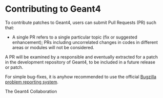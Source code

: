 Contributing to Geant4
=====
To contribute patches to Geant4, users can submit Pull Requests (PR) such that:

- A single PR refers to a single particular topic (fix or suggested enhancement);
  PRs including uncorrelated changes in codes in different areas or modules will
  not be considered.

A PR will be examined by a responsible and eventually extracted for a patch in
the development repository of Geant4, to be included in a future release or
patch.

For simple bug-fixes, it is anyhow recommended to use the official
[Bugzilla problem reporting system](https://bugzilla-geant4.kek.jp).

The Geant4 Collaboration
